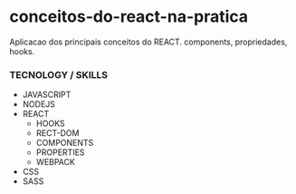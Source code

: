 # conceitos-do-react-na-pratica
Aplicacao dos principais conceitos do REACT. components, propriedades, hooks.

### TECNOLOGY / SKILLS

- JAVASCRIPT
- NODEJS
- REACT 
   - HOOKS
   - RECT-DOM
   - COMPONENTS
   - PROPERTIES
   - WEBPACK
- CSS
- SASS
   
